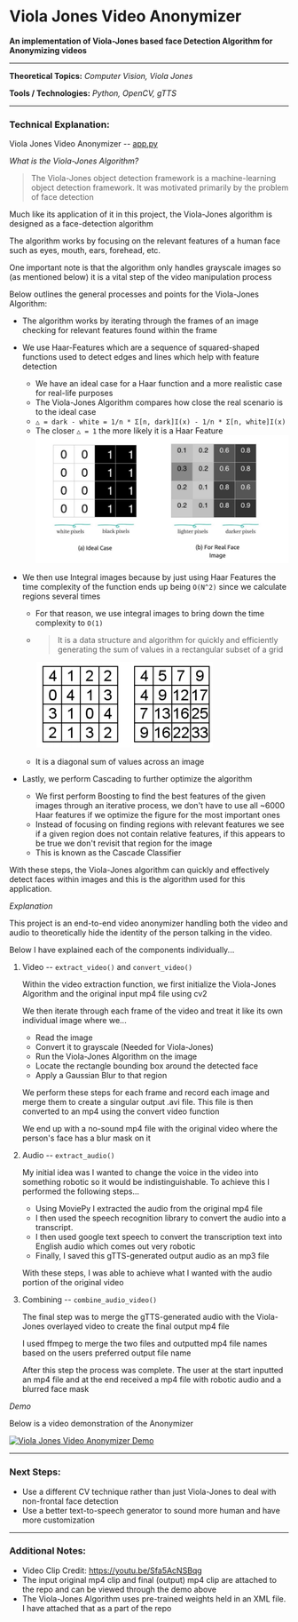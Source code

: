 # Viola Jones Video Anonymizer

**An implementation of Viola-Jones based face Detection Algorithm for Anonymizing videos**

---

**Theoretical Topics:** *Computer Vision, Viola Jones*

**Tools / Technologies:** *Python, OpenCV, gTTS*

---

### Technical Explanation:

Viola Jones Video Anonymizer  -- [app.py](https://github.com/harshp30/ViolaJonesVideoAnonymizer/blob/main/app.py)

*What is the Viola-Jones Algorithm?*

> The Viola-Jones object detection framework is a machine-learning object detection framework. It was motivated primarily by the problem of face detection

Much like its application of it in this project, the Viola-Jones algorithm is designed as a face-detection algorithm

The algorithm works by focusing on the relevant features of a human face such as eyes, mouth, ears, forehead, etc.

One important note is that the algorithm only handles grayscale images so (as mentioned below) it is a vital step of the video manipulation process

Below outlines the general processes and points for the Viola-Jones Algorithm:

- The algorithm works by iterating through the frames of an image checking for relevant features found within the frame
- We use Haar-Features which are a sequence of squared-shaped functions used to detect edges and lines which help with feature detection
    - We have an ideal case for a Haar function and a more realistic case for real-life purposes
    - The Viola-Jones Algorithm compares how close the real scenario is to the ideal case
    - `△ = dark - white = 1/n * Σ[n, dark]I(x) - 1/n * Σ[n, white]I(x)`
    - The closer `△ = 1` the more likely it is a Haar Feature
    ![Haar Function](images/haar.jpg)
- We then use Integral images because by just using Haar Features the time complexity of the function ends up being `O(N^2)` since we calculate regions several times
    - For that reason, we use integral images to bring down the time complexity to `O(1)`
    - > It is a data structure and algorithm for quickly and efficiently generating the sum of values in a rectangular subset of a grid

        ![Integral Images](images/integral.png)
    
    - It is a diagonal sum of values across an image

- Lastly, we perform Cascading to further optimize the algorithm
    - We first perform Boosting to find the best features of the given images through an iterative process, we don't have to use all ~6000 Haar features if we optimize the figure for the most important ones
    - Instead of focusing on finding regions with relevant features we see if a given region does not contain relative features, if this appears to be true we don't revisit that region for the image
    - This is known as the Cascade Classifier

With these steps, the Viola-Jones algorithm can quickly and effectively detect faces within images and this is the algorithm used for this application.
    

*Explanation*

This project is an end-to-end video anonymizer handling both the video and audio to theoretically hide the identity of the person talking in the video. 

Below I have explained each of the components individually...

1. Video -- `extract_video()` and `convert_video()`

    Within the video extraction function, we first initialize the Viola-Jones Algorithm and the original input mp4 file using cv2

    We then iterate through each frame of the video and treat it like its own individual image where we...
    - Read the image
    - Convert it to grayscale (Needed for Viola-Jones)
    - Run the Viola-Jones Algorithm on the image
    - Locate the rectangle bounding box around the detected face
    - Apply a Gaussian Blur to that region

    We perform these steps for each frame and record each image and merge them to create a singular output .avi file. This file is then converted to an mp4 using the convert video function

    We end up with a no-sound mp4 file with the original video where the person's face has a blur mask on it


2. Audio -- `extract_audio()`

    My initial idea was I wanted to change the voice in the video into something robotic so it would be indistinguishable. To achieve this I performed the following steps...

    - Using MoviePy I extracted the audio from the original mp4 file
    - I then used the speech recognition library to convert the audio into a transcript.
    - I then used google text speech to convert the transcription text into English audio which comes out very robotic
    - Finally, I saved this gTTS-generated output audio as an mp3 file

    With these steps, I was able to achieve what I wanted with the audio portion of the original video



3. Combining -- `combine_audio_video()`

    The final step was to merge the gTTS-generated audio with the Viola-Jones overlayed video to create the final output mp4 file

    I used ffmpeg to merge the two files and outputted mp4 file names based on the users preferred output file name

    After this step the process was complete. The user at the start inputted an mp4 file and at the end received a mp4 file with robotic audio and a blurred face mask


*Demo*

Below is a video demonstration of the Anonymizer

[![Viola Jones Video Anonymizer Demo](https://img.youtube.com/vi/bqDiAGqfEcs/maxresdefault.jpg)](https://www.youtube.com/watch?v=bqDiAGqfEcs&ab)
    
---

### Next Steps:

- Use a different CV technique rather than just Viola-Jones to deal with non-frontal face detection
- Use a better text-to-speech generator to sound more human and have more customization

---

### Additional Notes:

- Video Clip Credit: https://youtu.be/Sfa5AcNSBqg
- The input original mp4 clip and final (output) mp4 clip are attached to the repo and can be viewed through the demo above
- The Viola-Jones Algorithm uses pre-trained weights held in an XML file. I have attached that as a part of the repo

